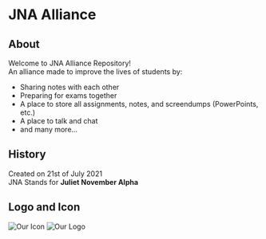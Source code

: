 # JNA Alliance

## About
Welcome to JNA Alliance Repository!  
An alliance made to improve the lives of students by:  
- Sharing notes with each other
- Preparing for exams together
- A place to store all assignments, notes, and screendumps (PowerPoints, etc.)
- A place to talk and chat
- and many more...

## History
Created on 21st of July 2021  
JNA Stands for **Juliet November Alpha**  

## Logo and Icon
![Our Icon](https://i.ibb.co/Hn4mqSm/Z23.png)
![Our Logo](https://cdn.discordapp.com/attachments/867214515036356608/867351448194383882/logo.png)